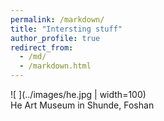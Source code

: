 ```yaml
---
permalink: /markdown/
title: "Intersting stuff"
author_profile: true
redirect_from: 
  - /md/
  - /markdown.html
---
```


![ ](../images/he.jpg | width=100)  
He Art Museum in Shunde, Foshan
